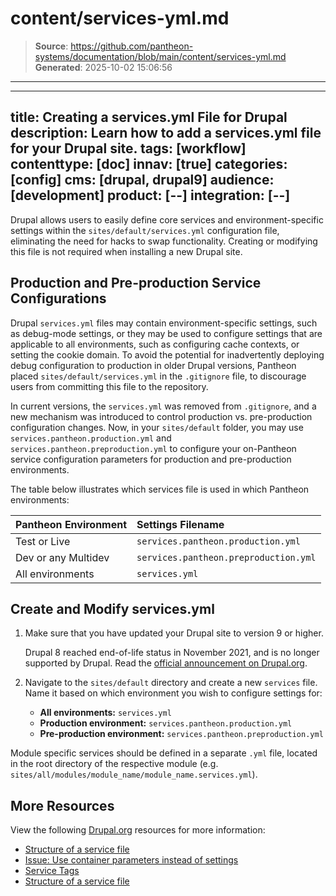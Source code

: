 # content/services-yml.md

> **Source**: https://github.com/pantheon-systems/documentation/blob/main/content/services-yml.md
> **Generated**: 2025-10-02 15:06:56

---

---
title: Creating a services.yml File for Drupal
description: Learn how to add a services.yml file for your Drupal site.
tags: [workflow]
contenttype: [doc]
innav: [true]
categories: [config]
cms: [drupal, drupal9]
audience: [development]
product: [--]
integration: [--]
---

Drupal allows users to easily define core services and environment-specific settings within the `sites/default/services.yml` configuration file, eliminating the need for hacks to swap functionality. Creating or modifying this file is not required when installing a new Drupal site.

## Production and Pre-production Service Configurations  

Drupal `services.yml` files may contain environment-specific settings, such as debug-mode settings, or they may be used to configure settings that are applicable to all environments, such as configuring cache contexts, or setting the cookie domain.  To avoid the potential for inadvertently deploying debug configuration to production in older Drupal versions, Pantheon placed `sites/default/services.yml` in the `.gitignore` file, to discourage users from committing this file to the repository.

In current versions, the `services.yml` was removed from `.gitignore`, and a new mechanism was introduced to control production vs. pre-production configuration changes. Now, in your `sites/default` folder, you may use `services.pantheon.production.yml` and `services.pantheon.preproduction.yml` to configure your on-Pantheon service configuration parameters for production and pre-production environments.  

The table below illustrates which services file is used in which Pantheon environments:

| Pantheon Environment | Settings Filename                     |
|:-------------------- |:------------------------------------- |
| Test or Live         | `services.pantheon.production.yml`    |
| Dev or any Multidev  | `services.pantheon.preproduction.yml` |
| All environments     | `services.yml`                        |


## Create and Modify services.yml

1.  Make sure that you have updated your Drupal site to version 9 or higher.

    <Alert title="Note"  type="info" >

    Drupal 8 reached end-of-life status in November 2021, and is no longer supported by Drupal. Read the [official announcement on Drupal.org](https://www.drupal.org/psa-2021-06-29).

    </Alert>

1. Navigate to the `sites/default` directory and create a new `services` file. Name it based on which environment you wish to configure settings for:

    - **All environments:** `services.yml`
    - **Production environment:** `services.pantheon.production.yml`
    - **Pre-production environment:** `services.pantheon.preproduction.yml`

<Alert title="Note" type="info">

Module specific services should be defined in a separate `.yml` file, located in the root directory of the respective module (e.g. `sites/all/modules/module_name/module_name.services.yml`).

</Alert>

## More Resources

View the following [Drupal.org](https://drupal.org) resources for more information:

- [Structure of a service file](https://www.drupal.org/docs/drupal-apis/services-and-dependency-injection/structure-of-a-service-file)
- [Issue: Use container parameters instead of settings](https://www.drupal.org/node/2251113)
- [Service Tags](https://www.drupal.org/node/2239393)
- [Structure of a service file](https://www.drupal.org/node/2194463)

